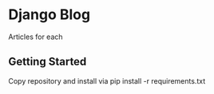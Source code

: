 # Django Blog

Articles for each

## Getting Started

Copy repository and install via pip install -r requirements.txt